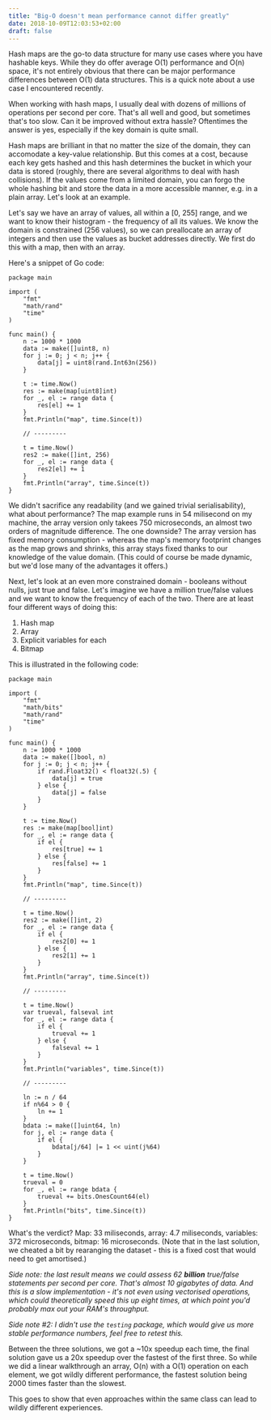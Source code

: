 ```yaml
---
title: "Big-O doesn't mean performance cannot differ greatly"
date: 2018-10-09T12:03:53+02:00
draft: false
---
```


Hash maps are the go-to data structure for many use cases where you have hashable keys. While they do offer average O(1) performance and O(n) space, it's not entirely obvious that there can be major performance differences between O(1) data structures. This is a quick note about a use case I encountered recently.

When working with hash maps, I usually deal with dozens of millions of operations per second per core. That's all well and good, but sometimes that's too slow. Can it be improved without extra hassle? Oftentimes the answer is yes, especially if the key domain is quite small.

Hash maps are brilliant in that no matter the size of the domain, they can accomodate a key-value relationship. But this comes at a cost, because each key gets hashed and this hash determines the bucket in which your data is stored (roughly, there are several algorithms to deal with hash collisions). If the values come from a limited domain, you can forgo the whole hashing bit and store the data in a more accessible manner, e.g. in a plain array. Let's look at an example.

Let's say we have an array of values, all within a [0, 255] range, and we want to know their histogram - the frequency of all its values. We know the domain is constrained (256 values), so we can preallocate an array of integers and then use the values as bucket addresses directly. We first do this with a map, then with an array.

Here's a snippet of Go code:

```
package main

import (
	"fmt"
	"math/rand"
	"time"
)

func main() {
	n := 1000 * 1000
	data := make([]uint8, n)
	for j := 0; j < n; j++ {
		data[j] = uint8(rand.Int63n(256))
	}

	t := time.Now()
	res := make(map[uint8]int)
	for _, el := range data {
		res[el] += 1
	}
	fmt.Println("map", time.Since(t))

	// ---------

	t = time.Now()
	res2 := make([]int, 256)
	for _, el := range data {
		res2[el] += 1
	}
	fmt.Println("array", time.Since(t))
}
```

We didn't sacrifice any readability (and we gained trivial serialisability), what about performance? The map example runs in 54 milisecond on my machine, the array version only takees 750 microseconds, an almost two orders of magnitude difference. The one downside? The array version has fixed memory consumption - whereas the map's memory footprint changes as the map grows and shrinks, this array stays fixed thanks to our knowledge of the value domain. (This could of course be made dynamic, but we'd lose many of the advantages it offers.)

Next, let's look at an even more constrained domain - booleans without nulls, just true and false. Let's imagine we have a million true/false values and we want to know the frequency of each of the two. There are at least four different ways of doing this:

1. Hash map
2. Array
3. Explicit variables for each
4. Bitmap

This is illustrated in the following code:

```
package main

import (
	"fmt"
	"math/bits"
	"math/rand"
	"time"
)

func main() {
	n := 1000 * 1000
	data := make([]bool, n)
	for j := 0; j < n; j++ {
		if rand.Float32() < float32(.5) {
			data[j] = true
		} else {
			data[j] = false
		}
	}

	t := time.Now()
	res := make(map[bool]int)
	for _, el := range data {
		if el {
			res[true] += 1
		} else {
			res[false] += 1
		}
	}
	fmt.Println("map", time.Since(t))

	// ---------

	t = time.Now()
	res2 := make([]int, 2)
	for _, el := range data {
		if el {
			res2[0] += 1
		} else {
			res2[1] += 1
		}
	}
	fmt.Println("array", time.Since(t))

	// ---------

	t = time.Now()
	var trueval, falseval int
	for _, el := range data {
		if el {
			trueval += 1
		} else {
			falseval += 1
		}
	}
	fmt.Println("variables", time.Since(t))

	// ---------

	ln := n / 64
	if n%64 > 0 {
		ln += 1
	}
	bdata := make([]uint64, ln)
	for j, el := range data {
		if el {
			bdata[j/64] |= 1 << uint(j%64)
		}
	}

	t = time.Now()
	trueval = 0
	for _, el := range bdata {
		trueval += bits.OnesCount64(el)
	}
	fmt.Println("bits", time.Since(t))
}
```

What's the verdict? Map: 33 miliseconds, array: 4.7 miliseconds, variables: 372 microseconds, bitmap: 16 microseconds. (Note that in the last solution, we cheated a bit by rearanging the dataset - this is a fixed cost that would need to get amortised.)

*Side note: the last result means we could assess 62 **billion** true/false statements per second per core. That's almost 10 gigabytes of data. And this is a slow implementation - it's not even using vectorised operations, which could theoretically speed this up eight times, at which point you'd probably max out your RAM's throughput.*

*Side note #2: I didn't use the `testing` package, which would give us more stable performance numbers, feel free to retest this.*

Between the three solutions, we got a ~10x speedup each time, the final solution gave us a 20x speedup over the fastest of the first three. So while we did a linear walkthrough an array, O(n) with a O(1) operation on each element, we got wildly different performance, the fastest solution being 2000 times faster than the slowest.

This goes to show that even approaches within the same class can lead to wildly different experiences.
